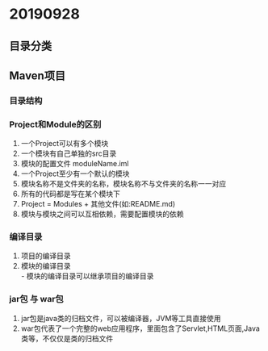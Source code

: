 # 20190928

## 目录分类

## Maven项目
### 目录结构

### Project和Module的区别
  1. 一个Project可以有多个模块
  2. 一个模块有自己单独的src目录
  3. 模块的配置文件 moduleName.iml
  4. 一个Project至少有一个默认的模块
  5. 模块名称不是文件夹的名称，模块名称不与文件夹的名称一一对应
  6. 所有的代码都是写在某个模块下
  7. Project = Modules + 其他文件(如:README.md)
  8. 模块与模块之间可以互相依赖，需要配置模块的依赖

### 编译目录
  1. 项目的编译目录
  2. 模块的编译目录  
    - 模块的编译目录可以继承项目的编译目录
    
### jar包 与 war包
  1. jar包是java类的归档文件，可以被编译器，JVM等工具直接使用
  2. war包代表了一个完整的web应用程序，里面包含了Servlet,HTML页面,Java类等，不仅仅是类的归档文件